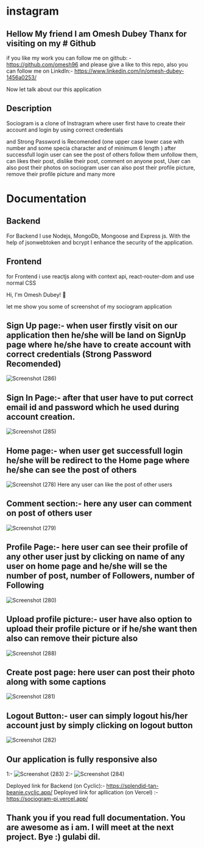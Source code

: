 # instagram

## Hellow My friend I am Omesh Dubey Thanx for visiting on my # Github
if you like my work you can follow me on github: -https://github.com/omesh96 and please give a like to this repo,
also you can follow me on LinkdIn:- https://www.linkedin.com/in/omesh-dubey-1456a0253/

Now let talk about our this application

## Description

Sociogram is a clone of Instragram where user first have to create their account and login by using correct credentials 

and Strong Password is Recomended (one upper case lower case with number and some specia character and of minimum 6 length )
after successfull login user can see the post of others follow them unfollow them, can likes their post, dislike their post, comment on anyone post,
User can also post their photos on sociogram 
user can also post their profile picture, remove their profile picture and many more 

# Documentation
## Backend
For Backend I use Nodejs, MongoDb, Mongoose and Express js. With the help of jsonwebtoken and bcrypt I enhance the security of the application.

## Frontend
for Frontend i use reactjs along with context api, react-router-dom and use normal CSS

Hi, I'm Omesh Dubey! 👋

let me show you some of screenshot of my sociogram application

## Sign Up page:- when user firstly visit on our application then he/she will be land on SignUp page where he/she have to create account with correct credentials (Strong Password Recomended)
 ![Screenshot (286)](https://user-images.githubusercontent.com/105977022/234251707-2f3653d7-3dc8-4bc7-8a85-31754d5a35ce.png)

## Sign In Page:- after that user have to put correct email id and password which he used during account creation.
 ![Screenshot (285)](https://user-images.githubusercontent.com/105977022/234252045-ad76a93d-fff5-4da4-8d0d-0431a4ddd6c1.png)


## Home page:- when user get successfull login he/she will be redirect to the Home page where he/she can see the post of others

 ![Screenshot (278)](https://user-images.githubusercontent.com/105977022/234249841-434f26ba-bad4-4fb3-a020-e9a3be214948.png)
 Here any user can like the post of other users
 
 ## Comment section:- here any user can comment on post of others user
 ![Screenshot (279)](https://user-images.githubusercontent.com/105977022/234250268-01559542-958b-4c38-92a3-249e7d438fb5.png)

## Profile Page:- here user can see their profile of any other user just by clicking on name of any user on home page and he/she will se the number of post, number of Followers, number of Following
![Screenshot (280)](https://user-images.githubusercontent.com/105977022/234250677-1cf762c6-3dff-4613-92f3-2772f29629da.png)

## Upload profile picture:- user have also option to upload their profile picture or if he/she want then also can remove their picture also 
  ![Screenshot (288)](https://user-images.githubusercontent.com/105977022/234252333-28b770a3-70fe-43e6-99e8-acf8e5f656c1.png)


## Create post page: here user can post their photo along with some captions
![Screenshot (281)](https://user-images.githubusercontent.com/105977022/234251040-7611159f-3a9e-4ccb-92cf-dca95b50c23c.png)

## Logout Button:- user can simply logout his/her account just by simply clicking on logout button
  ![Screenshot (282)](https://user-images.githubusercontent.com/105977022/234251245-ffdcb186-deca-4d39-b2c4-e7722584204d.png)
  
## Our application is fully responsive also 
1:-  ![Screenshot (283)](https://user-images.githubusercontent.com/105977022/234252473-ca6f3db1-3168-4325-80c7-3282a3eaa90f.png)
2:- ![Screenshot (284)](https://user-images.githubusercontent.com/105977022/234252518-f41ad9a2-7bf5-4a95-b809-73002fd6a15e.png)

Deployed link for Backend (on Cyclic):- https://splendid-tan-beanie.cyclic.app/
Deployed link for apllication (on Vercel) :- https://sociogram-pi.vercel.app/

## Thank you if you read full documentation. You are awesome as i am. I will meet at the next project. Bye :) gulabi dil.

  
  




